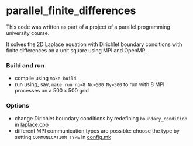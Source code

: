# parallel_finite_differences

This code was written as part of a project of a parallel programming university course.

It solves the 2D Laplace equation with Dirichlet boundary conditions with finite differences on a unit square using MPI and OpenMP.

### Build and run
* compile using `make build`.
* run using, say, `make run np=8 Nx=500 Ny=500` to run with 8 MPI processes on a 500 x 500 grid

### Options
* change Dirichlet boundary conditions by redefining `boundary_condition` in [laplace.cpp](https://github.com/thoeschler/parallel_finite_differences/blob/main/laplace.cpp)
* different MPI communication types are possible: choose the type by setting `COMMUNICATION_TYPE` in [config.mk](https://github.com/thoeschler/parallel_finite_differences/blob/main/config.mk)
